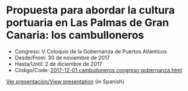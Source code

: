 # Propuesta para abordar la cultura portuaria en Las Palmas de Gran Canaria: los cambulloneros
* Congreso: V Coloquio de la Gobernanza de Puertos Atlánticos
* Desde/From: 30 de noviembre de 2017
* Hasta/Until: 2 de diciembre de 2017
* Código/Code: [2017-12-01 cambulloneros congreso gobernanza.html](https://github.com/ivanhercaz/research/blob/master/talks/2017-12-01%20cambulloneros%20congreso%20gobernanza.html)

[Ver presentación/View presentation](https://ivanhercaz.github.io/research/talks/2017-12-01%20cambulloneros%20congreso%20gobernanza.html) (in Spanish)
